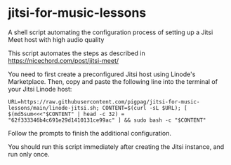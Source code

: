 # jitsi-for-music-lessons
A shell script automating the configuration process of setting up a Jitsi Meet host with high audio quality

This script automates the steps as described in https://nicechord.com/post/jitsi-meet/

You need to first create a preconfigured Jitsi host using Linode's Marketplace.  Then, copy and paste the following line into the terminal of your Jitsi Linode host:
```
URL=https://raw.githubusercontent.com/pigpag/jitsi-for-music-lessons/main/linode-jitsi.sh; CONTENT=$(curl -sL $URL); [ $(md5sum<<<"$CONTENT" | head -c 32) = "62f333346b4c691e29d1410131ce99ac" ] && sudo bash -c "$CONTENT"
```

Follow the prompts to finish the additional configuration.

You should run this script immediately after creating the Jitsi instance, and run only once.
